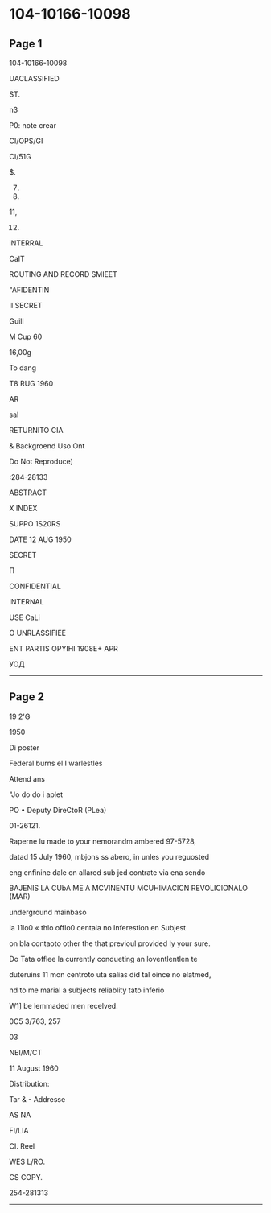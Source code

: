 # 104-10166-10098

## Page 1

104-10166-10098

UACLASSIFIED

ST.

n3

P0: note crear

CI/OPS/GI

CI/51G

$.

7.

10.

11,

12.

iNTERRAL

CalT

ROUTING AND RECORD SMIEET

"AFIDENTIN

II SECRET

Guill

M Cup 60

16,00g

To dang

T8 RUG 1960

AR

sal

RETURNITO CIA

& Backgroend Uso Ont

Do Not Reproduce)

:284-28133

ABSTRACT

X INDEX

SUPPO 1S20RS

DATE 12 AUG 1950

SECRET

П

CONFIDENTIAL

INTERNAL

USE CaLi

O UNRLASSIFIEE

ENT PARTIS OPYIHI 1908E+ APR

УОД

---

## Page 2

19 2'G

1950

Di poster

Federal burns el I warlestles

Attend ans

"Jo do do i aplet

PO • Deputy DireCtoR (PLea)

01-26121.

Raperne lu made to your nemorandm ambered 97-5728,

datad 15 July 1960, mbjons ss abero, in unles you reguosted

eng enfinine dale on allared sub jed contrate via ena sendo

BAJENIS LA CUbA ME A MCVINENTU MCUHIMACICN REVOLICIONALO (MAR)

underground mainbaso

la 11lo0 « thlo offlo0 centala no Inferestion en Subjest

on bla contaoto other the that previoul provided ly your sure.

Do Tata offlee la currently condueting an loventlentlen te

duteruins 11 mon centroto uta salias did tal oince no elatmed,

nd to me marial a subjects reliablity tato inferio

W1] be lemmaded men recelved.

0C5 3/763, 257

03

NEI/M/CT

11 August 1960

Distribution:

Tar & - Addresse

AS NA

FI/LIA

CI. Reel

WES L/RO.

CS COPY.

254-281313

---

